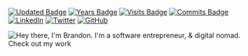 [![Updated Badge](https://badges.pufler.dev/updated/coderpros/coderpros)](https://coderpro.net)
[![Years Badge](https://badges.pufler.dev/years/coderpros)](https://coderpro.net)
[![Visits Badge](https://badges.pufler.dev/visits/coderpros/coderpros)](https://coderpro.net)
[![Commits Badge](https://badges.pufler.dev/commits/monthly/coderpros)](https://coderpro.net)
[![LinkedIn][linkedin-shield]][linkedin-url]
[![Twitter](https://img.shields.io/twitter/url/https/twitter.com/cloudposse.svg?style=social&label=Follow%20%40coderProNet)](https://twitter.com/coderProNet)
[![GitHub](https://img.shields.io/github/followers/coderpros?label=Follow&style=social)](https://github.com/coderpros)

![Hey there, I'm Brandon. I'm a software entrepreneur, & digital nomad. Check out my work](https://codercorp.blob.core.windows.net/images/intro.gif)

[linkedin-shield]: https://img.shields.io/badge/-LinkedIn-black.svg?style=flat-square&logo=linkedin&colorB=555
[linkedin-url]: https://linkedin.com/company/coderpros
<!---
- 👋 Hi, I’m @coderpros
- 👀 I’m interested in ...
- 🌱 I’m currently learning ...
- 💞️ I’m looking to collaborate on ...
- 📫 How to reach me ...
--->
<!---
coderpros/coderpros is a ✨ special ✨ repository because its `README.md` (this file) appears on your GitHub profile.
You can click the Preview link to take a look at your changes.
--->
